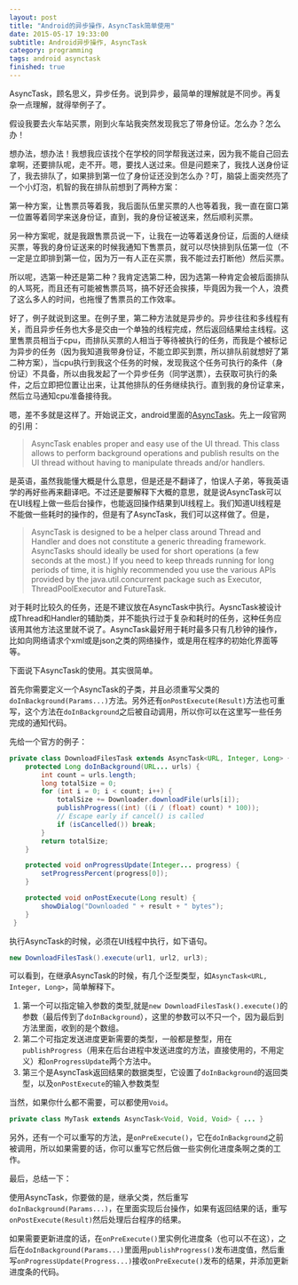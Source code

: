 ```yaml
---
layout: post
title: "Android的异步操作，AsyncTask简单使用"
date: 2015-05-17 19:33:00
subtitle: Android异步操作, AsyncTask
category: programming
tags: android asynctask
finished: true
---
```


AsyncTask，顾名思义，异步任务。说到异步，最简单的理解就是不同步。再复杂一点理解，就得举例子了。

假设我要去火车站买票，刚到火车站我突然发现我忘了带身份证。怎么办？怎么办！

想办法，想办法！我想我应该找个在学校的同学帮我送过来，因为我不能自己回去拿啊，还要排队呢，走不开。嗯，要找人送过来。但是问题来了，我找人送身份证了，我去排队了，如果排到第一位了身份证还没到怎么办？叮，脑袋上面突然亮了一个小灯泡，机智的我在排队前想到了两种方案：

第一种方案，让售票员等着我，我后面队伍里买票的人也等着我，我一直在窗口第一位置等着同学来送身份证，直到，我的身份证被送来，然后顺利买票。

另一种方案呢，就是我跟售票员说一下，让我在一边等着送身份证，后面的人继续买票，等我的身份证送来的时候我通知下售票员，就可以尽快排到队伍第一位（不一定是立即排到第一位，因为万一有人正在买票，我不能过去打断他）然后买票。

所以呢，选第一种还是第二种？我肯定选第二种，因为选第一种肯定会被后面排队的人骂死，而且还有可能被售票员骂，搞不好还会挨揍，毕竟因为我一个人，浪费了这么多人的时间，也拖慢了售票员的工作效率。

好了，例子就说到这里。在例子里，第二种方法就是异步的。异步往往和多线程有关，而且异步任务也大多是交由一个单独的线程完成，然后返回结果给主线程。这里售票员相当于cpu，而排队买票的人相当于等待被执行的任务，而我是个被标记为异步的任务（因为我知道我带身份证，不能立即买到票，所以排队前就想好了第二种方案），当cpu执行到我这个任务的时候，发现我这个任务可执行的条件（身份证）不具备，所以由我发起了一个异步任务（同学送票），去获取可执行的条件，之后立即把位置让出来，让其他排队的任务继续执行。直到我的身份证拿来，然后立马通知cpu准备接待我。

嗯，差不多就是这样了。开始说正文，android里面的[AsyncTask][]。先上一段官网的引用：

>AsyncTask enables proper and easy use of the UI thread. This class allows to perform background operations and publish results on the UI thread without having to manipulate threads and/or handlers.

是英语，虽然我能懂大概是什么意思，但是还是不翻译了，怕误人子弟，等我英语学的再好些再来翻译吧。不过还是要解释下大概的意思，就是说AsyncTask可以在UI线程上做一些后台操作，也能返回操作结果到UI线程上。我们知道UI线程是不能做一些耗时的操作的，但是有了AsyncTask，我们可以这样做了。但是，

>AsyncTask is designed to be a helper class around Thread and Handler and does not constitute a generic threading framework. AsyncTasks should ideally be used for short operations (a few seconds at the most.) If you need to keep threads running for long periods of time, it is highly recommended you use the various APIs provided by the java.util.concurrent package such as Executor, ThreadPoolExecutor and FutureTask.

对于耗时比较久的任务，还是不建议放在AsyncTask中执行。AysncTask被设计成Thread和Handler的辅助类，并不能执行过于复杂和耗时的任务，这种任务应该用其他方法这里就不说了。AsyncTask最好用于耗时最多只有几秒钟的操作，比如向网络请求个xml或是json之类的网络操作，或是用在程序的初始化界面等等。

下面说下AsyncTask的使用。其实很简单。

首先你需要定义一个AsyncTask的子类，并且必须重写父类的`doInBackground(Params...)`方法。另外还有`onPostExecute(Result)`方法也可重写，这个方法在`doInBackground`之后被自动调用，所以你可以在这里写一些任务完成的通知代码。

先给一个官方的例子：

```java
private class DownloadFilesTask extends AsyncTask<URL, Integer, Long> {
    protected Long doInBackground(URL... urls) {
        int count = urls.length;
        long totalSize = 0;
        for (int i = 0; i < count; i++) {
            totalSize += Downloader.downloadFile(urls[i]);
            publishProgress((int) ((i / (float) count) * 100));
            // Escape early if cancel() is called
            if (isCancelled()) break;
        }
        return totalSize;
    }

    protected void onProgressUpdate(Integer... progress) {
        setProgressPercent(progress[0]);
    }

    protected void onPostExecute(Long result) {
        showDialog("Downloaded " + result + " bytes");
    }
 }
```

执行AsyncTask的时候，必须在UI线程中执行，如下语句。

```java
new DownloadFilesTask().execute(url1, url2, url3);
```
 
可以看到，在继承AsyncTask的时候，有几个泛型类型，如`AsyncTask<URL, Integer, Long>`，简单解释下。

1. 第一个可以指定输入参数的类型,就是`new DownloadFilesTask().execute()`的参数（最后传到了`doInBackground`），这里的参数可以不只一个，因为最后到方法里面，收到的是个数组。
2. 第二个可指定发送进度更新需要的类型，一般都是整型，用在`publishProgress`（用来在后台进程中发送进度的方法，直接使用的，不用定义）和`onProgressUpdate`两个方法中。
3. 第三个是AsyncTask返回结果的数据类型，它设置了`doInBackground`的返回类型，以及`onPostExecute`的输入参数类型

当然，如果你什么都不需要，可以都使用`Void`。

```java
private class MyTask extends AsyncTask<Void, Void, Void> { ... }
```
 
另外，还有一个可以重写的方法，是`onPreExecute()`，它在`doInBackground`之前被调用，所以如果需要的话，你可以重写它然后做一些实例化进度条啊之类的工作。


最后，总结一下：

使用AsyncTask，你要做的是，继承父类，然后重写`doInBackground(Params...)`，在里面实现后台操作，如果有返回结果的话，重写`onPostExecute(Result)`然后处理后台程序的结果。

如果需要更新进度的话，在`onPreExecute()`里实例化进度条（也可以不在这），之后在`doInBackground(Params...)`里面用`publishProgress()`发布进度值，然后重写`onProgressUpdate(Progress...)`接收`onPreExecute()`发布的结果，并添加更新进度条的代码。


[AsyncTask]: http://developer.android.com/reference/android/os/AsyncTask.html